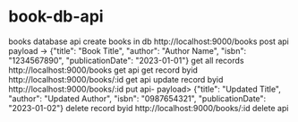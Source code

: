 # book-db-api
books database  api
create books in db 
http://localhost:9000/books post api payload -> {"title": "Book Title", "author": "Author Name", "isbn": "1234567890", "publicationDate": "2023-01-01"}
get all records 
http://localhost:9000/books get api
get record byid 
http://localhost:9000/books/:id get api
update record byid
http://localhost:9000/books/:id put api- payload> {"title": "Updated Title", "author": "Updated Author", "isbn": "0987654321", "publicationDate": "2023-01-02"}
delete record byid 
http://localhost:9000/books/:id delete api

